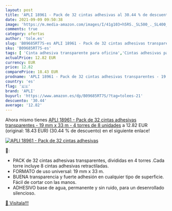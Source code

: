 ```yaml
---
layout: post
title: 'APLI 18961 - Pack de 32 cintas adhesivas al 30.44 % de descuento'
date: 2021-09-09 09:50:38
image: 'https://m.media-amazon.com/images/I/41g103+h5RS._SL500_._SL400_.jpg'
comments: true
category: ofertas
author: 'tole.es'
slug: 'B09685RT7S-es APLI 18961 - Pack de 32 cintas adhesivas transparentes -...'
sku: 'B09685RT7S-es'
tags: [ 'Cinta adhesiva transparente para oficina','Cintas adhesivas para oficina','Cintas, adhesivos y sujeciones','Material de oficina','Oficina y papelería','apli', ]
actualPrice: 12.82 EUR
currency: EUR
price: 12.82
comparePrice: 18.43 EUR
prodname: 'APLI 18961 - Pack de 32 cintas adhesivas transparentes - 19 mm x 33 m - 4 torres de 8 unidades'
country: 'es'
flag: '🇪🇸'
brand: 'APLI'
buyurl: 'https://www.amazon.es/dp/B09685RT7S/?tag=tolees-21'
descuento: '30.44'
average: '12.82'
---
```


Ahora mismo tienes [APLI 18961 - Pack de 32 cintas adhesivas transparentes - 19 mm x 33 m - 4 torres de 8 unidades](https://www.amazon.es/dp/B09685RT7S/?tag=tolees-21) a 12.82 EUR (original: 18.43 EUR) (30.44 %  de descuento) en el siguiente enlace!

[![APLI 18961 - Pack de 32 cintas adhesivas](https://m.media-amazon.com/images/I/41g103+h5RS._SL500_._SL400_.jpg)](https://www.amazon.es/dp/B09685RT7S/?tag=tolees-21)

🔎:

- PACK de 32 cintas adhesivas transparentes, divididas en 4 torres .Cada torre incluye 8 cintas adhesivas retractiladas.
- FORMATO de uso universal: 19 mm x 33 m.
- BUENA transparencia y fuerte adhesión en cualquier tipo de superficie. Fácil de cortar con las manos.
- ADHESIVO base de agua, permanente y sin ruido, para un desenrollado silencioso.

[🛒 Visítala!!!](https://www.amazon.es/dp/B09685RT7S/?tag=tolees-21)
